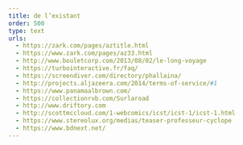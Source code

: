 ```yaml
---
title: de l’existant
order: 500
type: text
urls: 
  - https://zark.com/pages/aztitle.html
  - https://www.zark.com/pages/az33.html
  - http://www.bouletcorp.com/2013/08/02/le-long-voyage
  - https://turbointeractive.fr/faq/
  - https://screendiver.com/directory/phallaina/
  - http://projects.aljazeera.com/2014/terms-of-service/#1
  - https://www.panamaalbrown.com/
  - https://collectionrvb.com/Surlaroad
  - http://www.driftory.com
  - http://scottmccloud.com/1-webcomics/icst/icst-1/icst-1.html
  - https://www.stereolux.org/medias/teaser-professeur-cyclope
  - https://www.bdnext.net/
---
```


